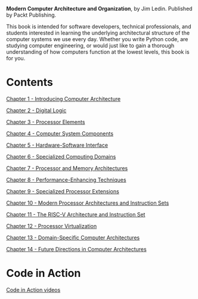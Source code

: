 __Modern Computer Architecture and Organization__, by Jim Ledin. Published by Packt Publishing.

This book is intended for software developers, technical professionals, and students interested in learning the underlying architectural structure of the computer systems we use every day. Whether you write Python code, are studying computer engineering, or would just like to gain a thorough understanding of how computers function at the lowest levels, this book is for you.

# Contents

[Chapter  1 - Introducing Computer Architecture](Chapter01/README.md)

[Chapter  2 - Digital Logic](Chapter02/README.md)

[Chapter  3 - Processor Elements](Chapter03/README.md)

[Chapter  4 - Computer System Components](Chapter04/README.md)

[Chapter  5 - Hardware-Software Interface](Chapter05/README.md)

[Chapter  6 - Specialized Computing Domains](Chapter06/README.md)

[Chapter  7 - Processor and Memory Architectures](Chapter07/README.md)

[Chapter  8 - Performance-Enhancing Techniques](Chapter08/README.md)

[Chapter  9 - Specialized Processor Extensions](Chapter09/README.md)

[Chapter 10 - Modern Processor Architectures and Instruction Sets](Chapter10/README.md)

[Chapter 11 - The RISC-V Architecture and Instruction Set](Chapter11/README.md)

[Chapter 12 - Processor Virtualization](Chapter12/README.md)

[Chapter 13 - Domain-Specific Computer Architectures](Chapter13/README.md)

[Chapter 14 - Future Directions in Computer Architectures](Chapter14/README.md)

# Code in Action

[Code in Action videos](Code_in_action.md)